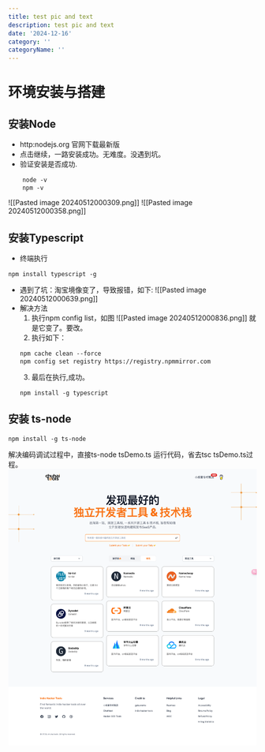 ```yaml
---
title: test pic and text
description: test pic and text
date: '2024-12-16'
category: ''
categoryName: ''
---
```

# 环境安装与搭建
## 安装Node
- http:nodejs.org 官网下载最新版
- 点击继续，一路安装成功。无难度。没遇到坑。
- 验证安装是否成功.
```  
    node -v
    npm -v
```
![[Pasted image 20240512000309.png]]
![[Pasted image 20240512000358.png]]

## 安装Typescript

- 终端执行
```
npm install typescript -g
```
- 遇到了坑：淘宝境像变了，导致报错，如下:
![[Pasted image 20240512000639.png]]
- 解决方法
	1. 执行npm config list，如图
	![[Pasted image 20240512000836.png]]
	就是它变了。要改。
	2. 执行如下：
	```
	npm cache clean --force
	npm config set registry https://registry.npmmirror.com
	```
	3. 最后在执行,成功。
	```
	npm install -g typescript
	```
## 安装 ts-node
```
npm install -g ts-node
```
解决编码调试过程中，直接ts-node tsDemo.ts 运行代码，省去tsc tsDemo.ts过程。
![图片](https://raw.githubusercontent.com/DevDenny/ai-dev-navigater/main/uploads/images/1734313736563_3cvk7m.png)
